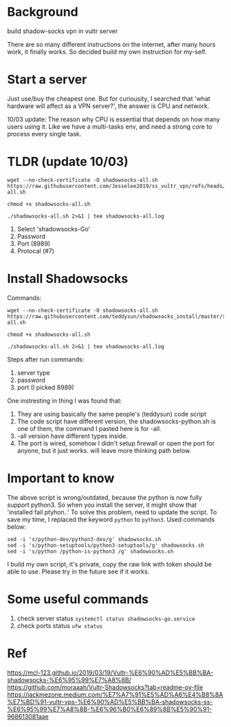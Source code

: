 # Background
build shadow-socks vpn in vultr server

There are so many different instructions on the internet, after many hours work, it finally works. So decided build my own instruction for my-self.

# Start a server
Just use/buy the cheapest one. But for curiousity, I searched that 'what hardware will affect as a VPN server?', the answer is CPU and network.

10/03 update: 
The reason why CPU is essential that depends on how many users using it. Like we have a multi-tasks env, and need a strong core to process every single task.

# TLDR (update 10/03)
```
wget --no-check-certificate -O shadowsocks-all.sh https://raw.githubusercontent.com/Jesselee2019/ss_vultr_vpn/refs/heads/main/shadowsocks-all.sh

chmod +x shadowsocks-all.sh

./shadowsocks-all.sh 2>&1 | tee shadowsocks-all.log
```

1. Select 'shadowsocks-Go'
2. Password
3. Port (8989)
4. Protocal (#7)

# Install Shadowsocks
Commands:
```
wget --no-check-certificate -O shadowsocks-all.sh https://raw.githubusercontent.com/teddysun/shadowsocks_install/master/shadowsocks-all.sh

chmod +x shadowsocks-all.sh

./shadowsocks-all.sh 2>&1 | tee shadowsocks-all.log
```

Steps after run commands:
1. server type
2. password
3. port (I picked 8989)

One instresting in thing I was found that:
1. They are using basically the same people's (teddysun) code script
2. The code script have different version, the shadowsocks-python.sh is one of them, the command I pasted here is for -all.
3. -all version have different types inside.
4. The port is wired, somehow I didn't setup firewall or open the port for anyone, but it just works. will leave more thinking path below.

# Important to know
The above script is wrong/outdated, because the python is now fully support python3. So when you install the server, it might show that 'installed fail ptyhon..'
To solve this problem, need to update the script. To save my time, I replaced the keyword `python` to `python3`.
Used commands below:
```
sed -i 's/python-dev/python3-dev/g' shadowsocks.sh
sed -i 's/python-setuptools/python3-setuptools/g' shadowsocks.sh
sed -i 's/python /python-is-python3 /g' shadowsocks.sh
```

I build my own script, it's private, copy the raw link with token should be able to use. Please try in the future see if it works.

# Some useful commands
1. check server status
   `systemctl status shadowsocks-go.service`
2. check ports status
   `ufw status`

# Ref
https://mcl-123.github.io/2019/03/19/Vultr-%E6%90%AD%E5%BB%BA-shadowsocks-%E6%95%99%E7%A8%8B/
https://github.com/moraaah/Vultr-Shadowsocks?tab=readme-ov-file
https://jackmezone.medium.com/%E7%A7%91%E5%AD%A6%E4%B8%8A%E7%BD%91-vultr-vps-%E6%90%AD%E5%BB%BA-shadowsocks-ss-%E6%95%99%E7%A8%8B-%E6%96%B0%E6%89%8B%E5%90%91-968613081aae
